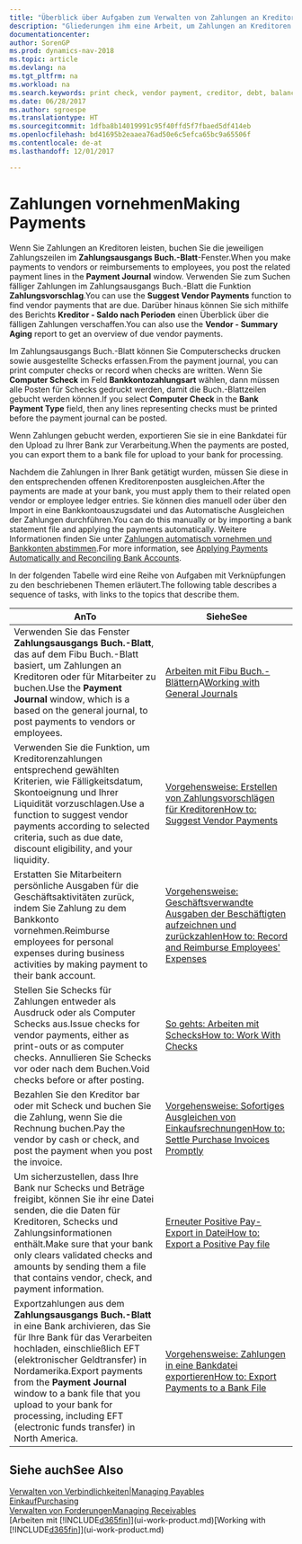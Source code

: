 ```yaml
---
title: "Überblick über Aufgaben zum Verwalten von Zahlungen an Kreditoren"
description: "Gliederungen ihm eine Arbeit, um Zahlungen an Kreditoren oder zu den Gläubigern, einschließlich Buchungszahlungszeilen und das Anzeigen einer Übersicht über den fälligen Saldo zu verwalten."
documentationcenter: 
author: SorenGP
ms.prod: dynamics-nav-2018
ms.topic: article
ms.devlang: na
ms.tgt_pltfrm: na
ms.workload: na
ms.search.keywords: print check, vendor payment, creditor, debt, balance due, AP
ms.date: 06/28/2017
ms.author: sgroespe
ms.translationtype: HT
ms.sourcegitcommit: 1dfba8b14019991c95f40ffd5f7fbaed5df414eb
ms.openlocfilehash: bd41695b2eaaea76ad50e6c5efca65bc9a65506f
ms.contentlocale: de-at
ms.lasthandoff: 12/01/2017

---
```

# <a name="making-payments"></a><span data-ttu-id="bc383-103">Zahlungen vornehmen</span><span class="sxs-lookup"><span data-stu-id="bc383-103">Making Payments</span></span>
<span data-ttu-id="bc383-104">Wenn Sie Zahlungen an Kreditoren leisten, buchen Sie die jeweiligen Zahlungszeilen im **Zahlungsausgangs Buch.-Blatt**-Fenster.</span><span class="sxs-lookup"><span data-stu-id="bc383-104">When you make payments to vendors or reimbursements to employees, you post the related payment lines in the **Payment Journal** window.</span></span> <span data-ttu-id="bc383-105">Verwenden Sie zum Suchen fälliger Zahlungen im Zahlungsausgangs Buch.-Blatt die Funktion **Zahlungsvorschlag**.</span><span class="sxs-lookup"><span data-stu-id="bc383-105">You can use the **Suggest Vendor Payments** function to find vendor payments that are due.</span></span> <span data-ttu-id="bc383-106">Darüber hinaus können Sie sich mithilfe des Berichts **Kreditor - Saldo nach Perioden** einen Überblick über die fälligen Zahlungen verschaffen.</span><span class="sxs-lookup"><span data-stu-id="bc383-106">You can also use the **Vendor - Summary Aging** report to get an overview of due vendor payments.</span></span>

<span data-ttu-id="bc383-107">Im Zahlungsausgangs Buch.-Blatt können Sie Computerschecks drucken sowie ausgestellte Schecks erfassen.</span><span class="sxs-lookup"><span data-stu-id="bc383-107">From the payment journal, you can print computer checks or record when checks are written.</span></span> <span data-ttu-id="bc383-108">Wenn Sie **Computer Scheck** im Feld **Bankkontozahlungsart** wählen, dann müssen alle Posten für Schecks gedruckt werden, damit die Buch.-Blattzeilen gebucht werden können.</span><span class="sxs-lookup"><span data-stu-id="bc383-108">If you select **Computer Check** in the **Bank Payment Type** field, then any lines representing checks must be printed before the payment journal can be posted.</span></span>

<span data-ttu-id="bc383-109">Wenn Zahlungen gebucht werden, exportieren Sie sie in eine Bankdatei für den Upload zu Ihrer Bank zur Verarbeitung.</span><span class="sxs-lookup"><span data-stu-id="bc383-109">When the payments are posted, you can export them to a bank file for upload to your bank for processing.</span></span>

<span data-ttu-id="bc383-110">Nachdem die Zahlungen in Ihrer Bank getätigt wurden, müssen Sie diese in den entsprechenden offenen Kreditorenposten ausgleichen.</span><span class="sxs-lookup"><span data-stu-id="bc383-110">After the payments are made at your bank, you must apply them to their related open vendor or employee ledger entries.</span></span> <span data-ttu-id="bc383-111">Sie können dies manuell oder über den Import in eine Bankkontoauszugsdatei und das Automatische Ausgleichen der Zahlungen durchführen.</span><span class="sxs-lookup"><span data-stu-id="bc383-111">You can do this manually or by importing a bank statement file and applying the payments automatically.</span></span> <span data-ttu-id="bc383-112">Weitere Informationen finden Sie unter [Zahlungen automatisch vornehmen und Bankkonten abstimmen](receivables-apply-payments-auto-reconcile-bank-accounts.md).</span><span class="sxs-lookup"><span data-stu-id="bc383-112">For more information, see [Applying Payments Automatically and Reconciling Bank Accounts](receivables-apply-payments-auto-reconcile-bank-accounts.md).</span></span>

<span data-ttu-id="bc383-113">In der folgenden Tabelle wird eine Reihe von Aufgaben mit Verknüpfungen zu den beschriebenen Themen erläutert.</span><span class="sxs-lookup"><span data-stu-id="bc383-113">The following table describes a sequence of tasks, with links to the topics that describe them.</span></span>

| <span data-ttu-id="bc383-114">An</span><span class="sxs-lookup"><span data-stu-id="bc383-114">To</span></span> | <span data-ttu-id="bc383-115">Siehe</span><span class="sxs-lookup"><span data-stu-id="bc383-115">See</span></span> |
| --- | --- |
|<span data-ttu-id="bc383-116">Verwenden Sie das Fenster **Zahlungsausgangs Buch.-Blatt**, das auf dem Fibu Buch.-Blatt basiert, um Zahlungen an Kreditoren oder für Mitarbeiter zu buchen.</span><span class="sxs-lookup"><span data-stu-id="bc383-116">Use the **Payment Journal** window, which is a based on the general journal, to post payments to vendors or employees.</span></span>|<span data-ttu-id="bc383-117">[Arbeiten mit Fibu Buch.-Blättern](ui-work-general-journals.md)A</span><span class="sxs-lookup"><span data-stu-id="bc383-117">[Working with General Journals](ui-work-general-journals.md)</span></span>|
| <span data-ttu-id="bc383-118">Verwenden Sie die Funktion, um Kreditorenzahlungen entsprechend gewählten Kriterien, wie Fälligkeitsdatum, Skontoeignung und Ihrer Liquidität vorzuschlagen.</span><span class="sxs-lookup"><span data-stu-id="bc383-118">Use a function to suggest vendor payments according to selected criteria, such as due date, discount eligibility, and your liquidity.</span></span> |[<span data-ttu-id="bc383-119">Vorgehensweise: Erstellen von Zahlungsvorschlägen für Kreditoren</span><span class="sxs-lookup"><span data-stu-id="bc383-119">How to: Suggest Vendor Payments</span></span>](payables-how-suggest-vendor-payments.md) |
|<span data-ttu-id="bc383-120">Erstatten Sie Mitarbeitern persönliche Ausgaben für die Geschäftsaktivitäten zurück, indem Sie Zahlung zu dem Bankkonto vornehmen.</span><span class="sxs-lookup"><span data-stu-id="bc383-120">Reimburse employees for personal expenses during business activities by making payment to their bank account.</span></span>|[<span data-ttu-id="bc383-121">Vorgehensweise: Geschäftsverwandte Ausgaben der Beschäftigten aufzeichnen und zurückzahlen</span><span class="sxs-lookup"><span data-stu-id="bc383-121">How to: Record and Reimburse Employees' Expenses</span></span>](finance-how-record-reimburse-employee-expenses.md)|
| <span data-ttu-id="bc383-122">Stellen Sie Schecks für Zahlungen entweder als Ausdruck oder als Computer Schecks aus.</span><span class="sxs-lookup"><span data-stu-id="bc383-122">Issue checks for vendor payments, either as print-outs or as computer checks.</span></span> <span data-ttu-id="bc383-123">Annullieren Sie Schecks vor oder nach dem Buchen.</span><span class="sxs-lookup"><span data-stu-id="bc383-123">Void checks before or after posting.</span></span> |[<span data-ttu-id="bc383-124">So gehts: Arbeiten mit Schecks</span><span class="sxs-lookup"><span data-stu-id="bc383-124">How to: Work With Checks</span></span>](payables-how-work-checks.md) |
| <span data-ttu-id="bc383-125">Bezahlen Sie den Kreditor bar oder mit Scheck und buchen Sie die Zahlung, wenn Sie die Rechnung buchen.</span><span class="sxs-lookup"><span data-stu-id="bc383-125">Pay the vendor by cash or check, and post the payment when you post the invoice.</span></span> |[<span data-ttu-id="bc383-126">Vorgehensweise: Sofortiges Ausgleichen von Einkaufsrechnungen</span><span class="sxs-lookup"><span data-stu-id="bc383-126">How to: Settle Purchase Invoices Promptly</span></span>](finance-how-to-settle-purchase-invoices-promptly.md) |
| <span data-ttu-id="bc383-127">Um sicherzustellen, dass Ihre Bank nur Schecks und Beträge freigibt, können Sie ihr eine Datei senden, die die Daten für Kreditoren, Schecks und Zahlungsinformationen enthält.</span><span class="sxs-lookup"><span data-stu-id="bc383-127">Make sure that your bank only clears validated checks and amounts by sending them a file that contains vendor, check, and payment information.</span></span> |[<span data-ttu-id="bc383-128">Erneuter Positive Pay-Export in Datei</span><span class="sxs-lookup"><span data-stu-id="bc383-128">How to: Export a Positive Pay file</span></span>](finance-how-positive-pay.md) |
|<span data-ttu-id="bc383-129">Exportzahlungen aus dem **Zahlungsausgangs Buch.-Blatt** in eine Bank archivieren, das Sie für Ihre Bank für das Verarbeiten hochladen, einschließlich EFT (elektronischer Geldtransfer) in Nordamerika.</span><span class="sxs-lookup"><span data-stu-id="bc383-129">Export payments from the **Payment Journal** window to a bank file that you upload to your bank for processing, including EFT (electronic funds transfer) in North America.</span></span> |[<span data-ttu-id="bc383-130">Vorgehensweise: Zahlungen in eine Bankdatei exportieren</span><span class="sxs-lookup"><span data-stu-id="bc383-130">How to: Export Payments to a Bank File</span></span>](payables-how-export-payments-bank-file.md)|  

## <a name="see-also"></a><span data-ttu-id="bc383-131">Siehe auch</span><span class="sxs-lookup"><span data-stu-id="bc383-131">See Also</span></span>
[<span data-ttu-id="bc383-132">Verwalten von Verbindlichkeiten|</span><span class="sxs-lookup"><span data-stu-id="bc383-132">Managing Payables</span></span>](payables-manage-payables.md)  
[<span data-ttu-id="bc383-133">Einkauf</span><span class="sxs-lookup"><span data-stu-id="bc383-133">Purchasing</span></span>](purchasing-manage-purchasing.md)  
[<span data-ttu-id="bc383-134">Verwalten von Forderungen</span><span class="sxs-lookup"><span data-stu-id="bc383-134">Managing Receivables</span></span>](receivables-manage-receivables.md)  
<span data-ttu-id="bc383-135">[Arbeiten mit [!INCLUDE[d365fin](includes/d365fin_md.md)]](ui-work-product.md)</span><span class="sxs-lookup"><span data-stu-id="bc383-135">[Working with [!INCLUDE[d365fin](includes/d365fin_md.md)]](ui-work-product.md)</span></span>  

